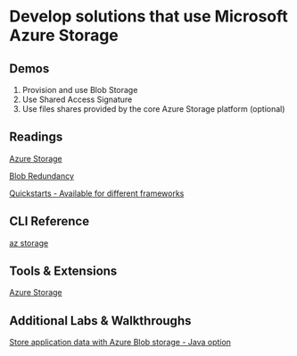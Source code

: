# Develop solutions that use Microsoft Azure Storage

## Demos

1. Provision and use Blob Storage
2. Use Shared Access Signature
3. Use files shares provided by the core Azure Storage platform (optional)

## Readings

[Azure Storage](https://docs.microsoft.com/en-us/azure/storage/)

[Blob Redundancy](https://docs.microsoft.com/en-us/azure/storage/common/storage-redundancy)

[Quickstarts - Available for different frameworks](https://docs.microsoft.com/en-us/azure/storage/blobs/storage-quickstart-blobs-java?tabs=powershell)

## CLI Reference

[az storage](https://docs.microsoft.com/en-us/cli/azure/storage?view=azure-cli-latest)

## Tools & Extensions

[Azure Storage](https://marketplace.visualstudio.com/items?itemName=ms-azuretools.vscode-azurestorage)

## Additional Labs & Walkthroughs

[Store application data with Azure Blob storage - Java option](https://docs.microsoft.com/en-us/learn/modules/store-app-data-with-azure-blob-storage/)